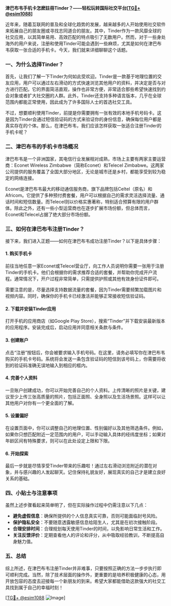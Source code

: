 **津巴布韦手机卡怎麽註冊Tinder？——轻松玩转国际社交平台[[TG💪+ @esim1088](https://t.me/s/esim1088)]**

近年来，随着互联网的普及和全球化趋势的发展，越来越多的人开始使用社交软件来拓展自己的朋友圈或寻找志同道合的朋友。其中，Tinder作为一款风靡全球的社交应用，以其简单易用、高效匹配的特点吸引了无数用户。然而，对于一些身处海外的用户来说，注册和使用Tinder可能会遇到一些麻烦，尤其是如何在津巴布韦获取一张合适的手机卡。今天，我们就来详细聊聊这个话题。

### 一、为什么选择Tinder？

首先，让我们了解一下Tinder为何如此受欢迎。Tinder是一款基于地理位置的交友应用，用户可以通过左右滑动的方式快速浏览其他用户的资料，并决定是否与对方进行匹配。它的界面简洁直观，操作也非常方便，非常适合那些希望快速找到约会对象或者扩大社交圈的人群。此外，Tinder还支持多种语言版本，几乎在全球范围内都能正常使用，因此成为了许多国际人士的首选社交工具。

不过，想要顺利使用Tinder，前提是你需要拥有一张有效的本地手机号码卡。这是因为Tinder会通过短信验证码的方式来验证你的身份信息，确保每位用户都是真实存在的个体。那么，在津巴布韦，我们应该怎样获取一张适合注册Tinder的手机卡呢？

### 二、津巴布韦的手机卡市场概况

津巴布韦是一个非洲国家，其电信行业发展相对成熟，市场上主要有两家主要运营商：Econet Wireless Zimbabwe（简称Econet）和Telecel Zimbabwe。这两家公司提供的服务覆盖了全国大部分地区，无论是城市还是乡村，都能享受到较为稳定的网络连接。

Econet是津巴布韦最大的移动通信服务商，旗下品牌包括Celtel（原名）和Africom。它提供了多种预付费套餐，用户可以根据自己的需求灵活选择流量、通话时间和短信数量。而Telecel则以价格实惠著称，特别适合预算有限的用户群体。除此之外，还有一些小型运营商也在逐步扩展市场份额，但总体而言，Econet和Telecel占据了绝大部分市场份额。

### 三、如何在津巴布韦注册Tinder？

接下来，我们进入正题——如何在津巴布韦成功注册Tinder？以下是具体步骤：

#### 1. 购买手机卡
前往当地任意一家Econet或Telecel营业厅，向工作人员说明你需要一张用于注册Tinder的手机卡。他们会根据你的需求推荐合适的套餐，并帮助你完成开户流程。通常情况下，开户过程非常简单，只需提供护照或其他有效身份证件即可。

需要注意的是，尽量选择支持数据流量的套餐，因为Tinder需要频繁加载图片和视频内容。同时，确保你的手机卡已经激活并能够正常接收短信验证码。

#### 2. 下载并安装Tinder应用
打开手机的应用商店（如Google Play Store），搜索“Tinder”并下载安装最新版本的应用程序。安装完成后，启动应用并同意相关条款与条件。

#### 3. 创建账户
点击“注册”按钮后，你会被要求输入手机号码。在这里，请务必填写你在津巴布韦购买的手机卡号码。系统将会发送一条包含验证码的短信到该号码上，你需要将收到的验证码准确无误地输入到相应的框内。

#### 4. 完善个人资料
一旦账户创建成功，你可以开始完善自己的个人资料。上传清晰的照片是关键，建议至少上传三张高质量的照片，包括正面照、全身照以及生活场景照。这样可以让其他用户对你有一个更全面的了解。

#### 5. 设置偏好
在设置页面中，你可以调整自己的地理位置、性别偏好以及其他筛选条件。例如，如果你只想匹配附近一定范围内的用户，可以手动输入具体的经纬度坐标；如果对年龄区间有特殊要求，则可以在此处设定上限和下限。

#### 6. 开始探索
最后一步就是尽情享受Tinder带来的乐趣啦！通过左右滑动浏览附近的潜在对象，并与感兴趣的人发起聊天。记住保持礼貌友好，展现真实的自己才是建立良好关系的基础。

### 四、小贴士与注意事项

虽然上述步骤看起来简单明了，但在实际操作过程中仍需注意以下几点：

- **避免虚假信息**：确保所提供的个人信息真实可靠，否则可能面临封号风险。
- **保护隐私安全**：不要随意透露敏感信息给陌生人，尤其是在初次接触阶段。
- **合理安排时间**：合理规划每天使用Tinder的时间，以免影响日常生活和工作。
- **关注反馈评价**：定期查看他人的评论和评分，从中吸取经验教训，不断提高自身魅力值。

### 五、总结

综上所述，在津巴布韦注册Tinder并非难事，只要按照正确的方法一步步执行即可顺利完成。当然，除了技术层面的操作外，更重要的是培养积极健康的心态，用开放包容的态度去迎接每一个新朋友的到来。希望大家都能借助这款强大的社交工具找到属于自己的幸福时刻！

[[TG💪+ @esim1088](https://t.me/s/esim1088) ![Image](https://i.postimg.cc/4NQfJmqS/Snipaste-2025-05-13-00-14-12.png)]